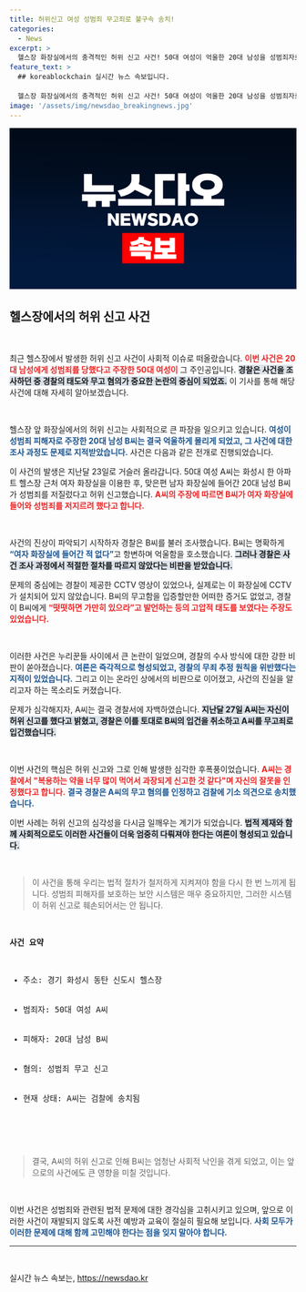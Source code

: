 ```yaml
---
title: 허위신고 여성 성범죄 무고죄로 불구속 송치!
categories:
  - News
excerpt: >
  헬스장 화장실에서의 충격적인 허위 신고 사건! 50대 여성이 억울한 20대 남성을 성범죄자로 몰아 검찰에 송치됐다. 경찰의 부주의와 무고죄 자백로 증폭된 이 논란, 과연 진실은 무엇일까? 클릭해서 확인해보세요!
feature_text: >
  ## koreablockchain 실시간 뉴스 속보입니다.

  헬스장 화장실에서의 충격적인 허위 신고 사건! 50대 여성이 억울한 20대 남성을 성범죄자로 몰아 검찰에 송치됐다. 경찰의 부주의와 무고죄 자백로 증폭된 이 논란, 과연 진실은 무엇일까? 클릭해서 확인해보세요!
image: '/assets/img/newsdao_breakingnews.jpg'
---
```


<p><img src="/assets/img/newsdao_breakingnews.jpg" alt="koreablockchain 속보" /></p>

<h2 data-ke-size="size26">헬스장에서의 허위 신고 사건</h2>

<p data-ke-size="size16">&nbsp;</p>

<p>최근 헬스장에서 발생한 허위 신고 사건이 사회적 이슈로 떠올랐습니다. <b><span style="color: #ee2323;">이번 사건은 20대 남성에게 성범죄를 당했다고 주장한 50대 여성이</span></b> 그 주인공입니다. <b><span style="background-color: #21538527;">경찰은 사건을 조사하던 중 경찰의 태도와 무고 혐의가 중요한 논란의 중심이 되었죠.</span></b> 이 기사를 통해 해당 사건에 대해 자세히 알아보겠습니다.</p>

<p data-ke-size="size16">&nbsp;</p>

<p>헬스장 앞 화장실에서의 허위 신고는 사회적으로 큰 파장을 일으키고 있습니다. <b><span style="color: #1a5490;">여성이 성범죄 피해자로 주장한 20대 남성 B씨는 결국 억울하게 몰리게 되었고, 그 사건에 대한 조사 과정도 문제로 지적받았습니다.</span></b> 사건은 다음과 같은 전개로 진행되었습니다.</p>

<p>이 사건의 발생은 지난달 23일로 거슬러 올라갑니다. 50대 여성 A씨는 화성시 한 아파트 헬스장 근처 여자 화장실을 이용한 후, 맞은편 남자 화장실에 들어간 20대 남성 B씨가 성범죄를 저질렀다고 허위 신고했습니다. <b><span style="color: #ee2323;">A씨의 주장에 따르면 B씨가 여자 화장실에 들어와 성범죄를 저지르려 했다고 합니다.</span></b></p>

<p data-ke-size="size16">&nbsp;</p>

<p>사건의 진상이 파악되기 시작하자 경찰은 B씨를 불러 조사했습니다. B씨는 명확하게 <b><span style="color: #1a5490;">“여자 화장실에 들어간 적 없다”</span></b>고 항변하며 억울함을 호소했습니다. <b><span style="background-color: #21538527;">그러나 경찰은 사건 조사 과정에서 적절한 절차를 따르지 않았다는 비판을 받았습니다.</span></b> </p>

<p>문제의 중심에는 경찰이 제공한 CCTV 영상이 있었으나, 실제로는 이 화장실에 CCTV가 설치되어 있지 않았습니다. B씨의 무고함을 입증할만한 어떠한 증거도 없었고, 경찰이 B씨에게 <b><span style="color: #ee2323;">“떳떳하면 가만히 있으라”고 발언하는 등의 고압적 태도를 보였다는 주장도 있었습니다.</span></b></p>

<p data-ke-size="size16">&nbsp;</p>

<p>이러한 사건은 누리꾼들 사이에서 큰 논란이 일었으며, 경찰의 수사 방식에 대한 강한 비판이 쏟아졌습니다. <b><span style="color: #1a5490;">여론은 즉각적으로 형성되었고, 경찰의 무죄 추정 원칙을 위반했다는 지적이 있었습니다.</span></b> 그리고 이는 온라인 상에서의 비판으로 이어졌고, 사건의 진실을 알리고자 하는 목소리도 커졌습니다.</p>

<p>문제가 심각해지자, A씨는 결국 경찰서에 자백하였습니다. <b><span style="background-color: #21538527;">지난달 27일 A씨는 자신이 허위 신고를 했다고 밝혔고, 경찰은 이를 토대로 B씨의 입건을 취소하고 A씨를 무고죄로 입건했습니다.</span></b></p>

<p data-ke-size="size16">&nbsp;</p>

<p>이번 사건의 핵심은 허위 신고와 그로 인해 발생한 심각한 후폭풍이었습니다. <b><span style="color: #ee2323;">A씨는 경찰에서 "복용하는 약을 너무 많이 먹어서 과장되게 신고한 것 같다"며 자신의 잘못을 인정했다고 합니다.</span></b> <b><span style="color: #1a5490;">결국 경찰은 A씨의 무고 혐의를 인정하고 검찰에 기소 의견으로 송치했습니다.</span></b></p>

<p>이번 사례는 허위 신고의 심각성을 다시금 일깨우는 계기가 되었습니다. <b><span style="background-color: #21538527;">법적 제재와 함께 사회적으로도 이러한 사건들이 더욱 엄중히 다뤄져야 한다는 여론이 형성되고 있습니다.</span></b> </p>

<p data-ke-size="size16">&nbsp;</p>

<blockquote>이 사건을 통해 우리는 법적 절차가 철저하게 지켜져야 함을 다시 한 번 느끼게 됩니다. 성범죄 피해자를 보호하는 보안 시스템은 매우 중요하지만, 그러한 시스템이 허위 신고로 훼손되어서는 안 됩니다.</blockquote>

<p data-ke-size="size16">&nbsp;</p>

<pre><strong>사건 요약</strong>
<ul>
    <li>주소: 경기 화성시 동탄 신도시 헬스장</li>
    <li>범죄자: 50대 여성 A씨</li>
    <li>피해자: 20대 남성 B씨</li>
    <li>혐의: 성범죄 무고 신고</li>
    <li>현재 상태: A씨는 검찰에 송치됨</li>
</ul>
</pre>

<p data-ke-size="size16">&nbsp;</p>

<blockquote>결국, A씨의 허위 신고로 인해 B씨는 엄청난 사회적 낙인을 겪게 되었고, 이는 앞으로의 사건에도 큰 영향을 미칠 것입니다.</blockquote>

<p data-ke-size="size16">&nbsp;</p>

<p>이번 사건은 성범죄와 관련된 법적 문제에 대한 경각심을 고취시키고 있으며, 앞으로 이러한 사건이 재발되지 않도록 사전 예방과 교육이 절실히 필요해 보입니다. <b><span style="color: #1a5490;">사회 모두가 이러한 문제에 대해 함께 고민해야 한다는 점을 잊지 말아야 합니다.</span></b></p>

<hr>

<p data-ke-size="size16">&nbsp;</p>
실시간 뉴스 속보는, <a href="https://newsdao.kr" rel="dofollow">https://newsdao.kr</a>


